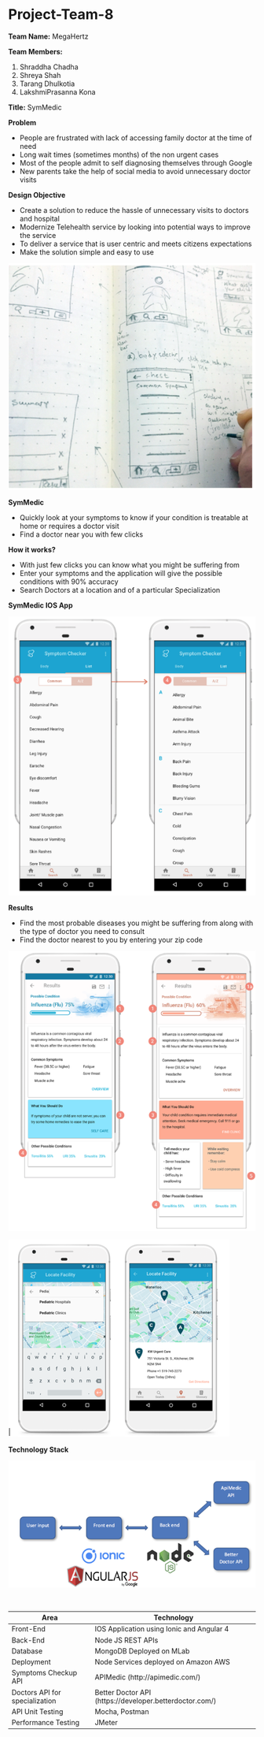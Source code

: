 # Project-Team-8
**Team Name:** MegaHertz

**Team Members:**
1)	Shraddha Chadha
2)	Shreya Shah
3)	Tarang Dhulkotia
4)	LakshmiPrasanna Kona

**Title:** SymMedic

**Problem**

- People are frustrated with lack of accessing family doctor at the time of need
- Long wait times (sometimes months) of the non urgent cases
- Most of the people admit to self diagnosing themselves through Google
- New parents take the help of social media to avoid unnecessary doctor visits

**Design Objective**

- Create a solution to reduce the hassle of unnecessary visits to doctors and hospital
- Modernize Telehealth service by looking into potential ways to improve the service 
- To deliver a service that is user centric and meets citizens expectations
- Make the solution simple and easy to use

![](https://github.com/SJSU272LabSP18/MedicalCheckupApp/blob/master/Images/AppDesign1.jpg)

 **SymMedic**
 
- Quickly look at your symptoms to know if your condition is treatable at home or requires a doctor visit
- Find a doctor near you with few clicks

**How it works?**

- With just few clicks you can know what you might be suffering from
- Enter your symptoms and the application will give the possible conditions with 90% accuracy
- Search Doctors at a location and of a particular Specialization

**SymMedic IOS App**

![](https://github.com/SJSU272LabSP18/MedicalCheckupApp/blob/master/Images/AppDesign2.jpg)


**Results**

- Find the most probable diseases you might be suffering from along with the type of doctor you need to consult
- Find the doctor nearest to you by entering your zip code

![](https://github.com/SJSU272LabSP18/MedicalCheckupApp/blob/master/Images/AppDesign3.jpg)

![](https://github.com/SJSU272LabSP18/MedicalCheckupApp/blob/master/Images/AppDesignloc.jpg)

**Technology Stack**

![](https://github.com/SJSU272LabSP18/MedicalCheckupApp/blob/master/Images/AppDesign5.jpg)


<br/>
<table>
<thead>
<tr>
<th>Area</th>
<th>Technology</th>
</tr>
</thead>
<tbody>
	<tr>
		<td>Front-End</td>
		<td>IOS Application using Ionic and Angular 4</td>
	</tr>
	<tr>
		<td>Back-End</td>
		<td>Node JS REST APIs</td>
	</tr>

<tr>
		<td>Database</td>
		<td>MongoDB Deployed on MLab</td>
	</tr>
    <tr>
		<td>Deployment</td>
		<td>Node Services deployed on Amazon AWS</td>
	</tr>
	    <tr>
		<td>Symptoms Checkup API</td>
		<td>APIMedic (http://apimedic.com/)</td>
	</tr>
		    <tr>
		<td>Doctors API for specialization</td>
		<td>Better Doctor API (https://developer.betterdoctor.com/)</td>
	</tr>
<tr>
		<td>API Unit Testing</td>
		<td>Mocha, Postman</td>
	</tr>
	<tr>
		<td>Performance Testing</td>
		<td>JMeter</td>
	</tr>

</tbody>
</table>


